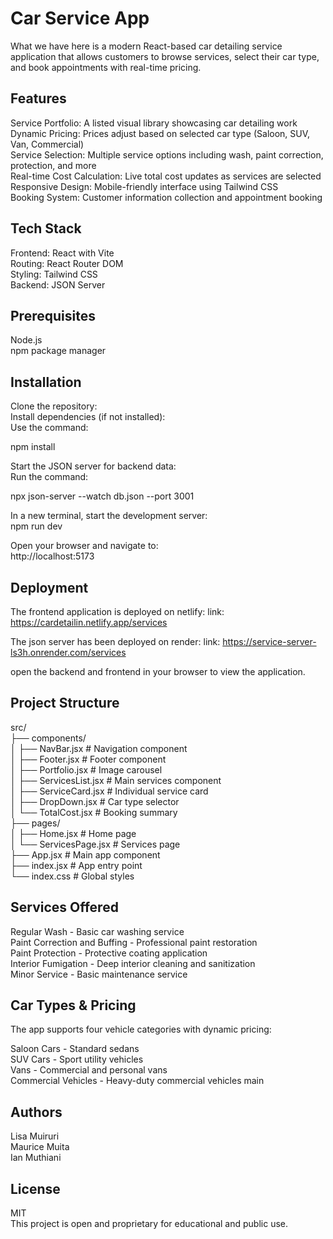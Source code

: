 
# Car Service App

What we have here is a modern React-based car detailing service application that allows customers to browse services, select their car type, and book appointments with real-time pricing.

## Features

Service Portfolio: A listed visual library showcasing car detailing work  
Dynamic Pricing: Prices adjust based on selected car type (Saloon, SUV, Van, Commercial)  
Service Selection: Multiple service options including wash, paint correction, protection, and more  
Real-time Cost Calculation: Live total cost updates as services are selected  
Responsive Design: Mobile-friendly interface using Tailwind CSS  
Booking System: Customer information collection and appointment booking

## Tech Stack

Frontend: React with Vite  
Routing: React Router DOM  
Styling: Tailwind CSS  
Backend: JSON Server

## Prerequisites

Node.js  
npm package manager

## Installation

Clone the repository:  
Install dependencies (if not installed):  
Use the command:

npm install

Start the JSON server for backend data:  
Run the command:

npx json-server --watch db.json --port 3001

In a new terminal, start the development server:  
npm run dev

Open your browser and navigate to:  
http://localhost:5173
 
## Deployment

The frontend application is deployed on netlify:
link: https://cardetailin.netlify.app/services

The json server has been deployed on render:
link: https://service-server-ls3h.onrender.com/services

open the backend and frontend in your browser to view the application.

## Project Structure

src/  
├── components/  
│   ├── NavBar.jsx          # Navigation component  
│   ├── Footer.jsx          # Footer component  
│   ├── Portfolio.jsx       # Image carousel  
│   ├── ServicesList.jsx    # Main services component  
│   ├── ServiceCard.jsx     # Individual service card  
│   ├── DropDown.jsx        # Car type selector  
│   └── TotalCost.jsx       # Booking summary  
├── pages/  
│   ├── Home.jsx            # Home page  
│   └── ServicesPage.jsx    # Services page  
├── App.jsx                 # Main app component  
├── index.jsx              # App entry point  
└── index.css              # Global styles

## Services Offered

Regular Wash - Basic car washing service  
Paint Correction and Buffing - Professional paint restoration  
Paint Protection - Protective coating application  
Interior Fumigation - Deep interior cleaning and sanitization  
Minor Service - Basic maintenance service

## Car Types & Pricing

The app supports four vehicle categories with dynamic pricing:

Saloon Cars - Standard sedans  
SUV Cars - Sport utility vehicles  
Vans - Commercial and personal vans  
Commercial Vehicles - Heavy-duty commercial vehicles
 main

## Authors

Lisa Muiruri  
Maurice Muita  
Ian Muthiani

## License

MIT  
This project is open and proprietary for educational and public use.
 
